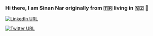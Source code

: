 ### Hi there, I am Sinan Nar originally from 🇹🇷 living in 🇳🇿 👋 

[![LinkedIn URL](https://img.shields.io/static/v1?color=blue&label=linkedin&logo=linkedin&logoColor=white&style=for-the-badge&message=Connect)](https://www.linkedin.com/in/sinannar)

[![Twitter URL](https://img.shields.io/static/v1?color=blue&label=twitter&logo=twitter&logoColor=white&style=for-the-badge&message=Follow)](https://twitter.com/snn_nr)



<!--
Here are some ideas to get you started: <br>
💬 
🚲 I love riding my bike <br>
🚶 Walking is my daily being active habit <br>
-->



<!--
**sinannar/sinannar** is a ✨ _special_ ✨ repository because its `README.md` (this file) appears on your GitHub profile.

Here are some ideas to get you started:

- 🔭 I’m currently working on DDD and Microservices...
- 🌱 I’m currently learning ...
- 👯 I’m looking to collaborate on ...
- 🤔 I’m looking for help with Mi...
- 💬 Ask me about ...
- 📫 How to reach me: ...
- 😄 Pronouns: ...
- ⚡ Fun fact: ...
-->
